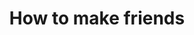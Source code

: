 ---
tag: how-to-make-friends
title: How to make friends
description: >-
  Learning how to make friends doesn't have to be difficult. If you follow these
  steps, then you can build a vibrant social life and escape a life of
  loneliness and isolation. 
hero:
  label:
  heading:
  text_markdown:
page_blocks:
  - _id: block_rich_text
    alignment:
    text_markdown: >-
      Your relationships with other people are the most important thing in your
      life.


      It doesn’t matter how much money you make or how many things you
      accomplish if you don’t have any good friends to share your life with. If
      you doubt that, imagine hitting all of your goals and accomplishments.
      Then imagine that you have no friends to celebrate with, no family members
      to call, and no one who really cares—and the likes you get on social media
      don’t count.


      That emptiness you felt is the importance of friendship. You don’t even
      need a large social circle, but it needs to exist. It doesn’t matter if
      you’re an extrovert, introvert, or somewhere in between. You still need at
      least a few close friends to share your life with.


      Social media friends and co-workers don’t count—at least not initially.
      You have to transition those digital acquaintances and work buddies into
      new friendships. The following articles outline some useful methods for
      making new friends, no matter what you are or what you’re doing.


      ## How to make friends


      **Hobbies to make new friends:** This article breaks down the best hobbies
      to find potential new friends based on developing and then finding people
      with similar interests. Even if you were isolated because of the pandemic,
      these are great tips to help you meet others now that the world has opened
      back up.


      **How to make friends as an adult:** Making friends as an adult is hard
      because we’re out of the artificial environment of high school or college.
      Your social circle mainly now only consists of coworkers and people to
      drink with. Drawing on things that you know how to lead or things that you
      have an interest in learning, this article will teach you some cool ways
      to build new relationships.


      **How to make friends in a new city:** Making friends in a new city is one
      of the most difficult things to do. A lot of people imagine that it’s
      easy, but stepping out of your comfort zone and exerting so much energy on
      something you never had to think about is difficult. This post teaches you
      tactics and strategies for making friends in a new city and how to handle
      the social anxiety and mental health strain that this endeavor can cause.


      **Why you don’t have any friends:** This post explores why, despite your
      best efforts, you can’t seem to make any friends. Then you learn how to
      make lasting friendships, not just drinking buddies or people on social
      media.


      ## How to improve social skills


      **How to be the most interesting man in the room:** Interesting people
      have an advantage when it comes to making friends. More people want to be
      around them so they’re rarely without an invite to meet up, which gives
      them an opportunity to make new friends. This article shows you how to
      become a more interesting person and give off that cool mysterious vibe.


      **How to start and have a conversation:** If you master conversation
      starters, small talk, being a good listener, and body language, it will be
      a lot easier for you to communicate. The easier it is for you to
      communicate, the easier it will be for you to make new friends. Even if
      you don’t have any common interests with the person you’re trying to
      befriend, they will feel like you do because of how great your
      conversational ability will become after reading this post.


      **How to be more charismatic:** Someone once told me that charm makes
      people like you, but charisma makes people want you to like them. This is
      a subtle but significant difference. Being charismatic is a cheat code for
      socializing. People will always pursue you to get together. You’ll be
      spoiled for choice. Your social life will be more than fulfilling.


      **How to be more likable:** This post should be required reading for
      everyone, regardless of their social life. It’s a lot easier to meet
      people when you’re likable. At the, very least old friends are more likely
      to stay in touch and new friends are more likely to follow up. There is no
      disadvantage to being likable.


      **How to socialize and have fun sober:** In this day and age, it seems
      like no one knows how to have fun or meet people without alcohol. Well,
      since I’ve been sober since 2013, my social skills have only improved.
      This post teaches you how to be social and have a great time in life,
      without spending all day getting drunk and rooting for your favorite
      sports team with a bunch of strangers.


      &nbsp;
  - _id: posts_relevant
---